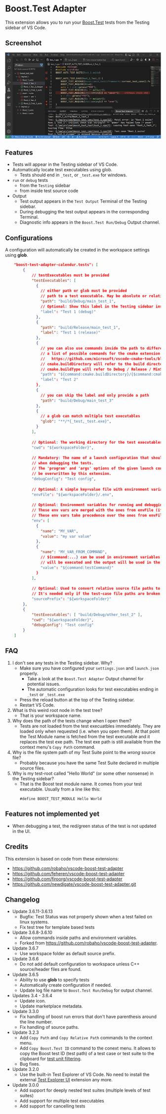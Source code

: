# Boost.Test Adapter
This extension allows you to run your [Boost.Test](https://github.com/boostorg/test) tests
from the Testing sidebar of VS Code.

## Screenshot
![screenshot](screenshot.png)

## Features
* Tests will appear in the Testing sidebar of VS Code.
* Automatically locate test executables using glob.
  * Tests should end in `_test`, or `_test.exe` for windows.
* ```run``` or ```debug``` tests 
  * from the ```Testing``` sidebar
  * from inside test source code
* Output
  * Test output appears in the `Test Output` Terminal of the Testing sidebar.
  * During debugging the test output appears in the corresponding Terminal.
  * Diagnostic info appears in the `Boost.Test Run/Debug` Output channel.

## Configurations

A configuration will automatically be created in the workspace settings using **glob**.
```json
    "boost-test-adapter-calendur.tests": [
        {
            // testExecutables must be provided
            "testExecutables": [
              {
                // either path or glob must be provided
                // path to a test executable. May be absolute or relative path.
                "path": "build/Debug/main_test_1",
                // Optional: Show this label in the Testing sidebar instead of the Boost Test module name.
                "label": "Test 1 (debug)"
              },
              {
                "path": "build/Release/main_test_1",
                "label": "Test 1 (release)"
              },
              {
                // you can also use commands inside the path to differentiate between different cmake kits or debug/release
                // a list of possible commands for the cmake extension can be found here:
                //   https://github.com/microsoft/vscode-cmake-tools/blob/965b960c957f42dac4363fc6c064d34c660080b1/docs/cmake-settings.md#command-substitution
                // cmake.buildDirectory will refer to the build directory, e.g. ${workspaceFolder}/build
                // cmake.buildType will refer to Debug / Release / MinSizeRel / RelWithDebInfo
                "path": "${command:cmake.buildDirectory}/{$command:cmake.buildType}/main_test_2",
                "label": "Test 2"
              },
              {
                // you can skip the label and only provide a path
                "path": "build/Debug/main_test_3"
              },
              {
                // a glob can match multiple test executables
                "glob": "**/*{_test,_test.exe}",
              }
            ],

            // Optional: The working directory for the test executables.
            "cwd": "${workspaceFolder}",

            // Mandatory: The name of a launch configuration that should be used
            // when debugging the tests.
            // The 'program' and 'args' options of the given launch config will
            // be overwritten by this extension.
            "debugConfig": "Test config",

            // Optional: A simple key=value file with environment variables for running and debugging the tests.
            "envFile": "${workspaceFolder}/.env",

            // Optional: Environment variables for running and debugging the tests.
            // These env vars are merged with the ones from envFile (if present).
            // These env vars take precedence over the ones from envFile.
            "env": [
              {
                "name": "MY_VAR",
                "value": "my var value"
              },
              {
                "name": "MY_VAR_FROM_COMMAND",
                // ${command:...} can be used in environment variables. In this example the command testCommand
                // will be executed and the output will be used in the variable.
                "value": "${command:testCommand}"
              }
            ],

            // Optional: Used to convert relative source file paths to absolute paths.
            // It's needed only if the test-case file paths are broken in the Test Explorer UI.
            "sourcePrefix": "${workspaceFolder}"
        },
        {
            "testExecutables": [ "build/Debug/other_test_2" ],
            "cwd": "${workspaceFolder}",
            "debugConfig": "Test config"
        }
    ]
```

## FAQ
1. I don't see any tests in the Testing sidebar. Why?
   - Make sure you have configured your `settings.json` and `launch.json` properly.
     - Take a look at the `Boost.Test Adapter` Output channel for potential issues.
	 - The automatic configuration looks for test executables ending in `_test` or `_test.exe`
   - Press the reload button at the top of the Testing sidebar.
   - Restart VS Code.
2. What is this weird root node in the test tree?
   - That is your workspace name.
3. Why does the path of the tests change when I open them?
   - Tests are not loaded from the test execuatbles immediately. They are loaded only
     when requested (i.e. when you open them). At that point the Test Module name is fetched
     from the test executable and it replaces the test exe path.
     The test exe path is still available from the context menu's `Copy Path` command.
4. Why is the file system path of my Test Suite point to the *wrong* source file?
   - Probably because you have the same Test Suite declared in multiple source files.
5. Why is my test-root called "Hello World" (or some other nonsense) in the Testing sidebar?
   - That is the Boost test module name. It comes from your test executable.
     Usually from a line like this:
     ```
     #define BOOST_TEST_MODULE Hello World
     ``` 

## Features not implemented yet
- When debugging a test, the red/green status of the test is not updated in the UI.

## Credits
This extension is based on code from these extensions:
- https://github.com/robaho/vscode-boost-test-adapter
- https://github.com/feheren/vscode-boost-test-adapter
- https://github.com/firoorg/vscode-boost-test-adapter
- https://github.com/newdigate/vscode-boost-test-adapter.git

## Changelog
* Update 3.6.11-3.6.13
  * Bugfix: Test Status was not properly shown when a test failed on linux systems.
  * Fix test tree for template based tests
* Update 3.6.8-3.6.10
  * Allow commands inside paths and environment variables.
  * Forked from https://github.com/robaho/vscode-boost-test-adapter.
* Update 3.6.7
  * Use workspace folder as default source prefix.
* Update 3.6.6
  * Do not add default configuration to workspace unless C++ source/header files are found. 
* Update 3.6.5
  * Ability to use **glob** to specify tests
  * Automatically create configuration if needed.
  * Update log file name to `Boost.Test Run/Debug` for output channel.
* Updates 3.4 - 3.6.4
  * Update icon.
  * Update marketplace metadata.
* Update 3.3.0
  * Fix handling of boost run errors that don't have parenthesis around the line number.
  * Fix handling of source paths. 
* Update 3.2.3
  * Add `Copy Path` and `Copy Relative Path` commands to the context menu.
  * Add `Copy Boost.Test ID` command to the conext menu. It allows to copy the Boost test ID (test path) of a
    test case or test suite to the clipboard for [test unit filtering](https://www.boost.org/doc/libs/1_80_0/libs/test/doc/html/boost_test/runtime_config/test_unit_filtering.html).
  * Bug fixes.
* Update 3.2.0
  * Use the built-in Test Explorer of VS Code. No need to install the external [Test Explorer UI](https://marketplace.visualstudio.com/items?itemName=hbenl.vscode-test-explorer) extension any more.
* Update 3.0.0
  * Add support for deeply nested test suites (multiple levels of test suites)
  * Add support for multiple test executables
  * Add support for cancelling tests
